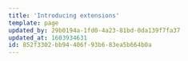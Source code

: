 ```yaml
---
title: 'Introducing extensions'
template: page
updated_by: 29b0194a-1fd0-4a23-81bd-0da139f7fa37
updated_at: 1603934631
id: 852f3302-bb94-406f-93b6-83ea5b664b0a
---
```

